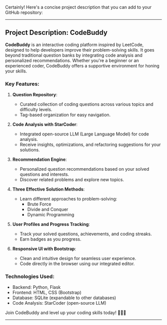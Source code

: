 Certainly! Here's a concise project description that you can add to your GitHub repository:

---

## Project Description: CodeBuddy

**CodeBuddy** is an interactive coding platform inspired by LeetCode, designed to help developers improve their problem-solving skills. It goes beyond traditional question banks by integrating code analysis and personalized recommendations. Whether you're a beginner or an experienced coder, CodeBuddy offers a supportive environment for honing your skills.

### Key Features:

1. **Question Repository**:
    - Curated collection of coding questions across various topics and difficulty levels.
    - Tag-based organization for easy navigation.

2. **Code Analysis with StarCoder**:
    - Integrated open-source LLM (Large Language Model) for code analysis.
    - Receive insights, optimizations, and refactoring suggestions for your solutions.

3. **Recommendation Engine**:
    - Personalized question recommendations based on your solved questions and interests.
    - Discover related problems and explore new topics.

4. **Three Effective Solution Methods**:
    - Learn different approaches to problem-solving:
        - Brute Force
        - Divide and Conquer
        - Dynamic Programming

5. **User Profiles and Progress Tracking**:
    - Track your solved questions, achievements, and coding streaks.
    - Earn badges as you progress.

6. **Responsive UI with Bootstrap**:
    - Clean and intuitive design for seamless user experience.
    - Code directly in the browser using our integrated editor.

### Technologies Used:

- Backend: Python, Flask
- Frontend: HTML, CSS (Bootstrap)
- Database: SQLite (expandable to other databases)
- Code Analysis: StarCoder (open-source LLM)

Join CodeBuddy and level up your coding skills today! 🚀👩‍💻

---
